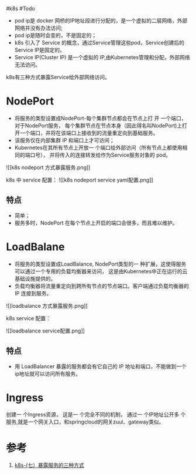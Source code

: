 #k8s #Todo 


- pod ip是 docker 网桥的IP地址段进行分配的，是一个虚拟的二层网络，外部网络并没有办法访问;
- pod ip是随时会变的，不是固定的；
- k8s 引入了 Service 的概念，通过Service管理这些pod，Service创建后的Service IP是固定的。
- Service IP(Cluster IP) 是一个虚拟的 IP,由Kubernetes管理和分配，外部网络无法访问。

k8s有三种方式暴露Service给外部网络访问。

# NodePort
- 将服务的类型设置成NodePort-每个集群节点都会在节点上打 开 一个端口， 对于NodePort服务， 每个集群节点在节点本身（因此得名叫NodePort)上打开一个端口，并将在该端口上接收到的流量重定向到基础服务。
- 该服务仅在内部集群 IP 和端口上才可访间；
- Kubernetes在其所有节点上开放一  个端口给外部访问（所有节点上都使用相同的端口号）， 并将传入的连接转发给作为Service服务对象的  pod。

![[k8s nodeport 方式暴露服务.png]]

k8s 中 service 配置：
![[k8s nodeport service yaml配置.png]]

## 特点
- 简单；
- 服务多时，NodePort 在每个节点上开启的端口会很多，而且难以维护。

# LoadBalane
- 将服务的类型设置成LoadBalance, NodePort类型的一 种扩展，这使得服务可以通过一个专用的负载均衡器来访问， 这是由Kubernetes中正在运行的云基础设施提供的。 
- 负载均衡器将流量重定向到跨所有节点的节点端口。客户端通过负载均衡器的 IP 连接到服务。

![[loadbalance 方式暴露服务.png]]

k8s service 配置：

![[loadbalance service配置.png]]
## 特点
- 用 LoadBalancer 暴露的服务都会有它自己的 IP 地址和端口，不能做到一个ip地址就可以访问所有服务。


# Ingress
创建一 个Ingress资源， 这是一 个完全不同的机制， 通过一 个IP地址公开多
个服务,就是一个网关入口，和springcloud的网关zuul、gateway类似。


# 参考
1. [k8s-(七）暴露服务的三种方式](https://blog.csdn.net/qq_21187515/article/details/112363072)